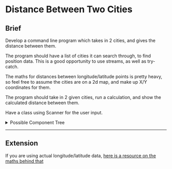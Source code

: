 # Distance Between Two Cities

## Brief

Develop a command line program which takes in 2 cities, and gives the distance between them.

The program should have a list of cities it can search through, to find position data. This is a good opportunity to use streams, as well as try-catch. 

The maths for distances between longitude/latitude points is pretty heavy, so feel free to assume the cities are on a 2d map, and make up X/Y coordinates for them.

The program should take in 2 given cities, run a calculation, and show the calculated distance between them.

Have a class using Scanner for the user input.

<details>
  <summary>Possible Component Tree</summary>
  
  ![component tree](https://i.imgur.com/nHOhSUR.png)

  
</details>

---

## Extension

If you are using actual longitude/latitude data, [here is a resource on the maths behind that](https://www.omnicalculator.com/other/latitude-longitude-distance)
